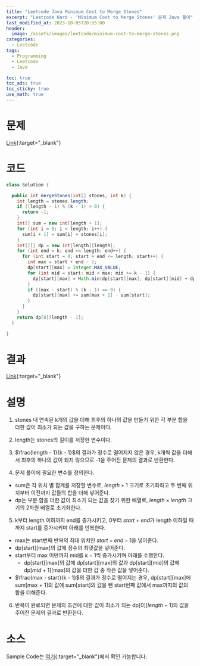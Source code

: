 ```yaml
---
title: "Leetcode Java Minimum Cost to Merge Stones"
excerpt: "Leetcode Hard - 'Minimum Cost to Merge Stones' 문제 Java 풀이"
last_modified_at: 2023-10-05T20:35:00
header:
  image: /assets/images/leetcode/minimum-cost-to-merge-stones.png
categories:
  - Leetcode
tags:
  - Programming
  - Leetcode
  - Java

toc: true
toc_ads: true
toc_sticky: true
use_math: true
---
```

# 문제
[Link](https://leetcode.com/problems/minimum-cost-to-merge-stones){:target="_blank"}

# 코드
```java
class Solution {

  public int mergeStones(int[] stones, int k) {
    int length = stones.length;
    if ((length - 1) % (k - 1) > 0) {
      return -1;
    }
    int[] sum = new int[length + 1];
    for (int i = 0; i < length; i++) {
      sum[i + 1] = sum[i] + stones[i];
    }
    int[][] dp = new int[length][length];
    for (int end = k; end <= length; end++) {
      for (int start = 0; start + end <= length; start++) {
        int max = start + end - 1;
        dp[start][max] = Integer.MAX_VALUE;
        for (int mid = start; mid < max; mid += k - 1) {
          dp[start][max] = Math.min(dp[start][max], dp[start][mid] + dp[mid + 1][max]);
        }
        if ((max - start) % (k - 1) == 0) {
          dp[start][max] += sum[max + 1] - sum[start];
        }
      }
    }
    return dp[0][length - 1];
  }

}
```

# 결과
[Link](https://leetcode.com/problems/minimum-cost-to-merge-stones/submissions/1067658174/){:target="_blank"}

# 설명
1. stones 내 연속된 k개의 값을 더해 최후의 하나의 값을 만들기 위한 각 부분 합을 더한 값이 최소가 되는 값을 구하는 문제이다.

2. length는 stones의 길이를 저장한 변수이다.

3. $\frac{length - 1}{k - 1}$의 결과가 정수로 떨어지지 않은 경우, k개씩 값을 더해서 최후의 하나의 값이 되지 않으므로 -1을 주어진 문제의 결과로 반환한다.

4. 문제 풀이에 필요한 변수를 정의한다.
- sum은 각 위치 별 합계를 저장할 변수로, $length + 1$ 크기로 초기화하고 두 번째 위치부터 이전까지 값들의 합을 더해 넣어준다.
- dp는 부분 합을 더한 값이 최소가 되는 값을 찾기 위한 배열로, $length \times length$ 크기의 2차원 배열로 초기화한다.

5. k부터 length 이하까지 end를 증가시키고, 0부터 $start + end$가 length 이하일 때 까지 start를 증가시키며 아래를 반복한다.
- max는 start번째 반복의 최대 위치인 $start + end - 1$을 넣어준다.
- dp[start][max]의 값에 정수의 최댓값을 넣어준다.
- start부터 max 미만까지 mid를 $k - 1$씩 증가시키며 아래를 수행한다.
  - dp[start][max]의 값에 dp[start][max]의 값과 dp[start][mid]의 값에 dp[$mid + 1$][max]의 값을 더한 값 중 작은 값을 넣어준다.
- $\frac{max - start}{k - 1}$의 결과가 정수로 떨어지는 경우, dp[start][max]에 sum[max + 1]의 값에 sum[start]의 값을 뺀 start번째 값에서 max까지의 값의 합을 더해준다.

6. 반복이 완료되면 문제의 조건에 대한 값이 최소가 되는 dp[0][$length - 1$]의 값을 주어진 문제의 결과로 반환한다.

# 소스
Sample Code는 [여기](https://github.com/GracefulSoul/leetcode/blob/master/src/main/java/gracefulsoul/problems/MinimumCostToMergeStones.java){:target="_blank"}에서 확인 가능합니다.
